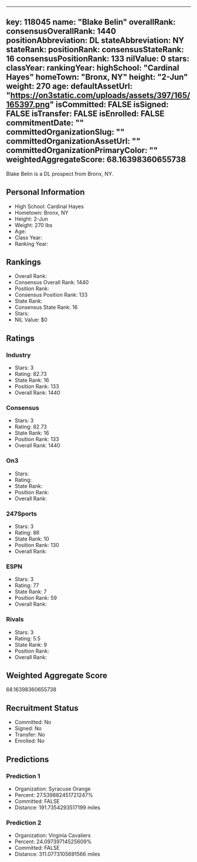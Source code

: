 ---
  key: 118045
  name: "Blake Belin"
  overallRank: 
  consensusOverallRank: 1440
  positionAbbreviation: DL
  stateAbbreviation: NY
  stateRank: 
  positionRank: 
  consensusStateRank: 16
  consensusPositionRank: 133
  nilValue: 0
  stars: 
  classYear: 
  rankingYear: 
  highSchool: "Cardinal Hayes"
  homeTown: "Bronx, NY"
  height: "2-Jun"
  weight: 270
  age: 
  defaultAssetUrl: "https://on3static.com/uploads/assets/397/165/165397.png"
  isCommitted: FALSE
  isSigned: FALSE
  isTransfer: FALSE
  isEnrolled: FALSE
  commitmentDate: ""
  committedOrganizationSlug: ""
  committedOrganizationAssetUrl: ""
  committedOrganizationPrimaryColor: ""
  weightedAggregateScore: 68.16398360655738
  ---
  
  Blake Belin is a DL prospect from Bronx, NY.
  
  ## Personal Information
  - High School: Cardinal Hayes
  - Hometown: Bronx, NY
  - Height: 2-Jun
  - Weight: 270 lbs
  - Age: 
  - Class Year: 
  - Ranking Year: 
  
  ## Rankings
  - Overall Rank: 
  - Consensus Overall Rank: 1440
  - Position Rank: 
  - Consensus Position Rank: 133
  - State Rank: 
  - Consensus State Rank: 16
  - Stars: 
  - NIL Value: $0
  
  ## Ratings
  
  ### Industry
  - Stars: 3
  - Rating: 82.73
  - State Rank: 16
  - Position Rank: 133
  - Overall Rank: 1440
  
  ### Consensus
  - Stars: 3
  - Rating: 82.73
  - State Rank: 16
  - Position Rank: 133
  - Overall Rank: 1440
  
  ### On3
  - Stars: 
  - Rating: 
  - State Rank: 
  - Position Rank: 
  - Overall Rank: 
  
  ### 247Sports
  - Stars: 3
  - Rating: 86
  - State Rank: 10
  - Position Rank: 130
  - Overall Rank: 
  
  ### ESPN
  - Stars: 3
  - Rating: 77
  - State Rank: 7
  - Position Rank: 59
  - Overall Rank: 
  
  ### Rivals
  - Stars: 3
  - Rating: 5.5
  - State Rank: 9
  - Position Rank: 
  - Overall Rank: 
  
  ## Weighted Aggregate Score
  68.16398360655738
  
  ## Recruitment Status
  - Committed: No
  - Signed: No
  - Transfer: No
  - Enrolled: No
  
  
  
  ## Predictions
  
  ### Prediction 1
  - Organization: Syracuse Orange
  - Percent: 27.539882451721247%
  - Committed: FALSE
  - Distance: 191.7354293517199 miles
  
  ### Prediction 2
  - Organization: Virginia Cavaliers
  - Percent: 24.09739714525609%
  - Committed: FALSE
  - Distance: 311.0773105691566 miles
  